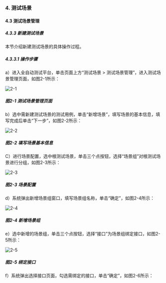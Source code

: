 ### 4. 测试场景

#### 4.3 测试场景管理 

##### 4.3.3 新建测试场景

本节介绍新建测试场景的具体操作过程。

##### 4.3.3.1 操作步骤

a）进入全自动测试平台，单击页面上方“测试场景 > 测试场景管理”，进入测试场景管理页面，如图2-1所示：

![2-1](https://www.feisuanyz.com/fstest/cscj/cscjmanage/2.png)

##### 图2-1 测试场景管理页面

b）选中需新建测试场景的测试用例，单击“新增场景”，填写场景的基本信息，填写完成后单击“下一步”，如图2-2所示：

![2-2](https://www.feisuanyz.com/fstest/cscj/cscjmanage/2_2.png)

##### 图2-2 填写场景基本信息

C）进行场景配置，选中根测试场景，单击三个点按钮，选择“场景组”对根测试场景进行分组，如图2-3所示：

![2-3](https://www.feisuanyz.com/fstest/cscj/cscjmanage/2_3.png)

##### 图2-3 场景配置

d）系统弹出新增场景组窗口，填写场景组名称，单击“确定”，如图2-4所示：

![2-4](https://www.feisuanyz.com/fstest/cscj/cscjmanage/2_5.png)

##### 图2-4 新增场景组

e）选中新增的场景组，单击三个点按钮，选择“接口”为场景组绑定接口，如图2-5所示：

![2-5](https://www.feisuanyz.com/fstest/cscj/cscjmanage/2_6.png)

##### 图2-5 绑定接口

f）系统弹出选择接口页面，勾选需绑定的接口，单击“确定”，如图2-6所示：
